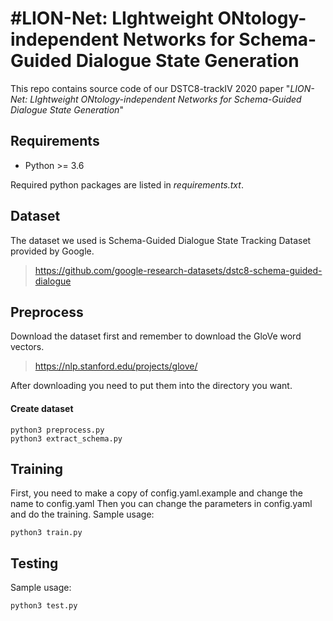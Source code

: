 #LION-Net: LIghtweight ONtology-independent Networks for Schema-Guided Dialogue State Generation
===
This repo contains source code of our DSTC8-trackIV 2020 paper "*LION-Net: LIghtweight ONtology-independent Networks for Schema-Guided Dialogue State Generation*"


## Requirements
* Python >= 3.6

Required python packages are listed in *requirements.txt*.

## Dataset

The dataset we used is Schema-Guided Dialogue State Tracking Dataset provided by Google.
> https://github.com/google-research-datasets/dstc8-schema-guided-dialogue

## Preprocess

Download the dataset first and remember to download the GloVe word vectors.
> https://nlp.stanford.edu/projects/glove/

After downloading you need to put them into the directory you want.
#### Create dataset
    python3 preprocess.py
    python3 extract_schema.py

## Training
First, you need to make a copy of config.yaml.example and change the name to config.yaml
Then you can change the parameters in config.yaml and do the training.
Sample usage:

    python3 train.py

## Testing
Sample usage:

    python3 test.py


